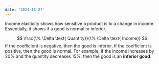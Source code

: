 ```yaml
---
date: '2024-11-27'
---
```

Income elasticity shows how sensitive a product is to a change in income. Essentially, it shows if a good is normal or inferior.

$$
\frac{\% \Delta \text{ Quantity}}{\% \Delta \text{ Income}}
$$
If the coefficient is negative, then the good is inferior. If the coefficient is positive, then the good is normal. For example, if the income increases by 20% and the quantity decreases 15%, then the good is an **inferior good**. 